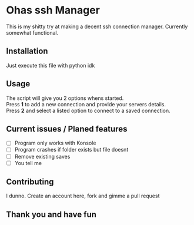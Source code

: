 # Ohas ssh Manager

This is my shitty try at making a decent ssh connection manager. Currently somewhat functional.
## Installation
Just execute this file with python idk

## Usage
The script will give you 2 options whens started.  
Press **1** to add a new connection and provide your servers details.  
Press **2** and select a listed option to connect to a saved connection.  

## Current issues / Planed features
- [ ] Program only works with Konsole
- [ ] Program crashes if folder exists but file doesnt
- [ ] Remove existing saves
- [ ] You tell me

## Contributing
I dunno. Create an account here, fork and gimme a pull request

## Thank you and have fun